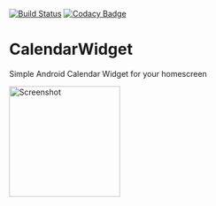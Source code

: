 [![Build Status](https://travis-ci.org/kollerlukas/CalendarWidget.svg?branch=master)](https://travis-ci.org/kollerlukas/CalendarWidget)
[![Codacy Badge](https://api.codacy.com/project/badge/Grade/c64cac182769406092744ea77d732ca2)](https://www.codacy.com/app/kollerlukas/CalendarWidget?utm_source=github.com&amp;utm_medium=referral&amp;utm_content=kollerlukas/CalendarWidget&amp;utm_campaign=Badge_Grade)
# CalendarWidget
Simple Android Calendar Widget for your homescreen

<div>
<img src="https://github.com/kollerlukas/CalendarWidget/raw/master/screenshots/screenshot.png" alt="Screenshot" width="200">
</div>

